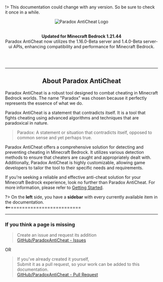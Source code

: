 !> This documentation could change with any version. So be sure to check it once in a while.
<div align="center">
  <img src="https://camo.githubusercontent.com/4c0468e6f0f9381c5b083c119f5c49cea471e6e963d05381698df802bd730a1f/68747470733a2f2f692e696d6775722e636f6d2f465a46794d4d6c2e706e67" alt="Paradox AntiCheat Logo">
  <br><br>
  <p><b>Updated for Minecraft Bedrock 1.21.44</b><br>
Paradox AntiCheat now utilizes the 1.16.0-Beta server and 1.4.0-Beta server-ui APIs, enhancing compatibility and performance for Minecraft Bedrock.</p>
  <br><br>
</div>

<hr>
<div>
  <center><h2>About Paradox AntiCheat</h2></center>
  <p>Paradox AntiCheat is a robust tool designed to combat cheating in Minecraft Bedrock worlds. The name "Paradox" was chosen because it perfectly represents the essence of what we do.</p>
  <p>Paradox AntiCheat is a statement that contradicts itself. It is a tool that fights cheating using advanced algorithms and techniques that are paradoxical in nature.</p>
  <blockquote>
    <p>Paradox: A statement or situation that contradicts itself, opposed to common sense and yet perhaps true.</p>
  </blockquote>
  <p>Paradox AntiCheat offers a comprehensive solution for detecting and preventing cheating in Minecraft Bedrock. It utilizes various detection methods to ensure that cheaters are caught and appropriately dealt with. Additionally, Paradox AntiCheat is highly customizable, allowing game developers to tailor the tool to their specific needs and requirements.</p>
  <p>If you're seeking a reliable and effective anti-cheat solution for your Minecraft Bedrock experience, look no further than Paradox AntiCheat. For more information, please refer to <a href="#/gettingstarted.md">Getting Started</a>.</p>
</div>

?> On the **left** side, you have a **sidebar** with every currently available item in the documentation. <br><===========================

---

<h3>If you think a page is missing</h3>

> Create an issue and request its addition  
> [GitHub/ParadoxAntiCheat - Issues](https://github.com/Pete9xi/Paradox_AntiCheat/)

OR

> If you've already created it yourself,  
> Submit it as a pull request, so your work can be added to this documentation.  
> [GitHub/ParadoxAntiCheat - Pull Request](https://github.com/Pete9xi/Paradox_AntiCheat/)
